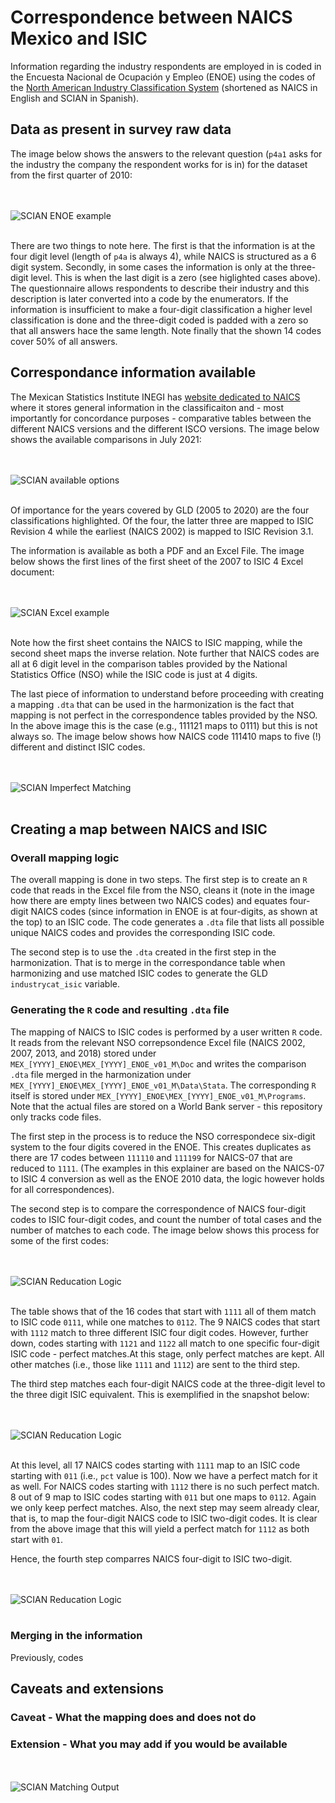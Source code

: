 # Correspondence between NAICS Mexico and ISIC

Information regarding the industry respondents are employed in is coded in the Encuesta Nacional de Ocupación y Empleo (ENOE) using the codes of the [North American Industry Classification System](http://en.www.inegi.org.mx/app/scian/) (shortened as NAICS in English and SCIAN in Spanish). 

## Data as present in survey raw data

The image below shows the answers to the relevant question (`p4a1` asks for the industry the company the respondent works for is in) for the dataset from the first quarter of 2010:

<br></br>
![SCIAN ENOE example](/Support/Country%20Survey%20Details/MEX/ENOE/images/scian_example_2010.PNG)
<br></br>

There are two things to note here. The first is that the information is at the four digit level (length of `p4a` is always 4), while NAICS is structured as a 6 digit system. Secondly, in some cases the information is only at the three-digit level. This is when the last digit is a zero (see higlighted cases above). The questionnaire allows respondents to describe their industry and this description is later converted into a code by the enumerators. If the information is insufficient to make a four-digit classification a higher level classification is done and the three-digit coded is padded with a zero so that all answers hace the same length. Note finally that the shown 14 codes cover 50% of all answers.

## Correspondance information available

The Mexican Statistics Institute INEGI has [website dedicated to NAICS](https://www.inegi.org.mx/app/scian/) where it stores general information in the classificaiton and - most importantly for concordance purposes -  comparative tables between the different NAICS versions and the different ISCO versions. The image below shows the available comparisons in July 2021:  

<br></br>
![SCIAN available options](/Support/Country%20Survey%20Details/MEX/ENOE/images/scian_options.PNG)
<br></br>

Of importance for the years covered by GLD (2005 to 2020) are the four classifications highlighted. Of the four, the latter three are mapped to ISIC Revision 4 while the earliest (NAICS 2002) is mapped to ISIC Revision 3.1.

The information is available as both a PDF and an Excel File. The image below shows the first lines of the first sheet of the 2007 to ISIC 4 Excel document:

<br></br>
![SCIAN Excel example](/Support/Country%20Survey%20Details/MEX/ENOE/images/scian_07_example_xlsx.PNG)
<br></br>

Note how the first sheet contains the NAICS to ISIC mapping, while the second sheet maps the inverse relation. Note further that NAICS codes are all at 6 digit level in the comparison tables provided by the National Statistics Office (NSO) while the ISIC code is just at 4 digits.

The last piece of information to understand before proceeding with creating a mapping `.dta` that can be used in the harmonization is the fact that mapping is not perfect in the correspondence tables provided by the NSO. In the above image this is the case (e.g., 111121 maps to 0111) but this is not always so. The image below shows how NAICS code 111410 maps to five (!) different and distinct ISIC codes.

<br></br>
![SCIAN Imperfect Matching](/Support/Country%20Survey%20Details/MEX/ENOE/images/scian_imperfect_match.PNG)
<br></br>

## Creating a map between NAICS and ISIC

### Overall mapping logic

The overall mapping is done in two steps. The first step is to create an `R` code that reads in the Excel file from the NSO, cleans it (note in the image how there are empty lines between two NAICS codes) and equates four-digit NAICS codes (since information in ENOE is at four-digits, as shown at the top) to an ISIC code. The code generates a `.dta` file that lists all possible unique NAICS codes and provides the corresponding ISIC code.

The second step is to use the `.dta` created in the first step in the harmonization. That is to merge in the correspondance table when harmonizing and use matched ISIC codes to generate the GLD `industrycat_isic` variable.

### Generating the `R` code and resulting `.dta` file

The mapping of NAICS to ISIC codes is performed by a user written `R` code. It reads from the relevant NSO correpsondence Excel file (NAICS 2002, 2007, 2013, and 2018) stored under `MEX_[YYYY]_ENOE\MEX_[YYYY]_ENOE_v01_M\Doc` and writes the comparison `.dta` file merged in the harmonization under `MEX_[YYYY]_ENOE\MEX_[YYYY]_ENOE_v01_M\Data\Stata`. The corresponding `R` itself is stored under `MEX_[YYYY]_ENOE\MEX_[YYYY]_ENOE_v01_M\Programs`. Note that the actual files are stored on a World Bank server - this repository only tracks code files.

The first step in the process is to reduce the NSO correspondece six-digit system to the four digits covered in the ENOE. This creates duplicates as there are 17 codes between `111110` and `111199` for NAICS-07 that are reduced to `1111`. (The examples in this explainer are based on the NAICS-07 to ISIC 4 conversion as well as the ENOE 2010 data, the logic however holds for all correspondences).

The second step is to compare the correspondence of NAICS four-digit codes to ISIC four-digit codes, and count the number of total cases and the number of matches to each code. The image below shows this process for some of the first codes:

<br></br>
![SCIAN Reducation Logic](/Support/Country%20Survey%20Details/MEX/ENOE/images/scian_07_2010_match_1.PNG)
<br></br>

The table shows  that of the 16 codes that start with `1111` all of them match to ISIC code `0111`, while one matches to `0112`. The 9 NAICS codes that start with `1112` match to three different ISIC four digit codes. However, further down, codes starting with `1121` and `1122` all match to one specific four-digit ISIC code - perfect matches.At this stage, only perfect matches are kept. All other matches (i.e., those like `1111` and `1112`) are sent to the third step.

The third step matches each four-digit NAICS code at the three-digit level to the three digit ISIC equivalent. This is exemplified in the snapshot below:

<br></br>
![SCIAN Reducation Logic](/Support/Country%20Survey%20Details/MEX/ENOE/images/scian_match_2_df_example.PNG)
<br></br>

At this level, all 17 NAICS codes starting with `1111` map to an ISIC code starting with `011` (i.e., `pct` value is 100). Now we have a perfect match for it as well. For NAICS codes starting with `1112` there is no such perfect match. 8 out of 9 map to ISIC codes starting with `011` but one maps to `0112`. Again we only keep perfect matches. Also, the next step may seem already clear, that is, to map the four-digit NAICS code to ISIC two-digit codes. It is clear from the above image that this will yield a perfect match for `1112` as both start with `01`.

Hence, the fourth step comparres NAICS four-digit to ISIC two-digit. 

<br></br>
![SCIAN Reducation Logic](/Support/Country%20Survey%20Details/MEX/ENOE/images/scian_match_3_df_example.PNG)
<br></br>

### Merging in the information

Previously, codes 
## Caveats and extensions

### Caveat - What the mapping does and does not do

### Extension - What you may add if you would be available







<br></br>
![SCIAN Matching Output](/Support/Country%20Survey%20Details/MEX/ENOE/images/example_concordance_output.PNG)
<br></br>
